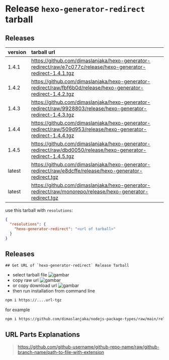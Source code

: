 # Release `hexo-generator-redirect` tarball
## Releases
| version | tarball url |
| :--- | :--- |
| 1.4.1 | https://github.com/dimaslanjaka/hexo-generator-redirect/raw/e7c077c/release/hexo-generator-redirect-1.4.1.tgz |
| 1.4.2 | https://github.com/dimaslanjaka/hexo-generator-redirect/raw/fbf6b0d/release/hexo-generator-redirect-1.4.2.tgz |
| 1.4.3 | https://github.com/dimaslanjaka/hexo-generator-redirect/raw/9928803/release/hexo-generator-redirect-1.4.3.tgz |
| 1.4.4 | https://github.com/dimaslanjaka/hexo-generator-redirect/raw/509d953/release/hexo-generator-redirect-1.4.4.tgz |
| 1.4.5 | https://github.com/dimaslanjaka/hexo-generator-redirect/raw/dbd0050/release/hexo-generator-redirect-1.4.5.tgz |
| latest | https://github.com/dimaslanjaka/hexo-generator-redirect/raw/e8dcffe/release/hexo-generator-redirect.tgz |
| latest | https://github.com/dimaslanjaka/hexo-generator-redirect/raw/monorepo/release/hexo-generator-redirect.tgz |

use this tarball with `resolutions`:
```json
{
  "resolutions": {
    "hexo-generator-redirect": "<url of tarball>"
  }
}
```

## Releases

    ## Get URL of `hexo-generator-redirect` Release Tarball
- select tarball file
![gambar](https://user-images.githubusercontent.com/12471057/203216375-8af4b5d9-00c2-40fb-8d3d-d220beaabd46.png)
- copy raw url
![gambar](https://user-images.githubusercontent.com/12471057/203216508-7590cbb9-a1ce-47d6-96ca-8d82149f0762.png)
- or copy download url
![gambar](https://user-images.githubusercontent.com/12471057/203216541-3807d2c3-5213-49f3-b93d-c626dbae3b2e.png)
- then run installation from command line
```bash
npm i https://....url-tgz
```
for example
```bash
npm i https://github.com/dimaslanjaka/nodejs-package-types/raw/main/release/nodejs-package-types.tgz
```

## URL Parts Explanations
> https://github.com/github-username/github-repo-name/raw/github-branch-name/path-to-file-with-extension